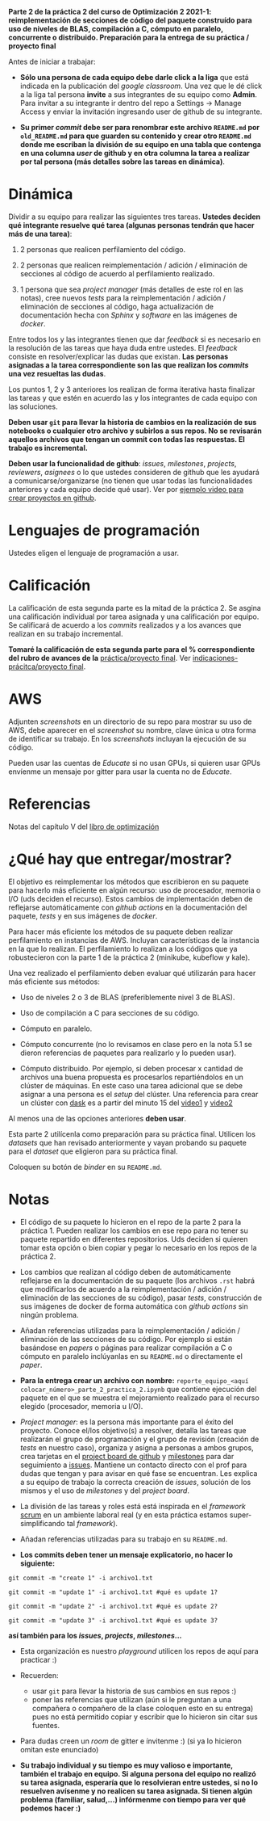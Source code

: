 **Parte 2 de la práctica 2 del curso de Optimización 2 2021-1: reimplementación de secciones de código del paquete construído para uso de niveles de BLAS, compilación a C, cómputo en paralelo, concurrente o distribuido. Preparación para la entrega de su práctica / proyecto final**

Antes de iniciar a trabajar: 


* **Sólo una persona de cada equipo debe darle click a la liga** que está indicada en la publicación del *google classroom*. Una vez que le dé click a la liga tal persona **invite** a sus integrantes de su equipo como **Admin**. Para invitar a su integrante ir dentro del repo a Settings -> Manage Access y enviar la invitación ingresando user de github de su integrante.

* **Su primer *commit* debe ser para renombrar este archivo `README.md` por `old_README.md` para que guarden su contenido y crear otro `README.md` donde me escriban la división de su equipo en una tabla que contenga en una columna *user* de github y en otra columna la tarea a realizar por tal persona (más detalles sobre las tareas en dinámica)**.    
   

# Dinámica

Dividir a su equipo para realizar las siguientes tres tareas. **Ustedes deciden qué integrante resuelve qué tarea (algunas personas tendrán que hacer más de una tarea)**:


1. 2 personas que realicen perfilamiento del código.  

2. 2 personas que realicen reimplementación / adición / eliminación de secciones al código de acuerdo al perfilamiento realizado. 

3. 1 persona que sea *project manager* (más detalles de este rol en las notas), cree nuevos *tests* para la reimplementación / adición / eliminación de secciones al código, haga actualización de documentación hecha con *Sphinx* y *software* en las imágenes de *docker*.

Entre todos los y las integrantes tienen que dar *feedback* si es necesario en la resolución de las tareas que haya duda entre ustedes. El *feedback* consiste en resolver/explicar las dudas que existan. **Las personas asignadas a la tarea correspondiente son las que realizan los *commits* una vez resueltas las dudas**.

Los puntos 1, 2 y 3 anteriores los realizan de forma iterativa hasta finalizar las tareas y que estén en acuerdo las y los integrantes de cada equipo con las soluciones.

**Deben usar `git` para llevar la historia de cambios en la realización de sus notebooks o cualquier otro archivo y subirlos a sus repos. No se revisarán aquellos archivos que tengan un commit con todas las respuestas. El trabajo es incremental.**

**Deben usar la funcionalidad de github**: *issues*, *milestones*, *projects*, *reviewers*, *asignees* o lo que ustedes consideren de github que les ayudará a comunicarse/organizarse (no tienen que usar todas las funcionalidades anteriores y cada equipo decide qué usar). Ver por [ejemplo video para crear proyectos en github](https://youtu.be/z4Xpif7HI04).

# Lenguajes de programación

Ustedes eligen el lenguaje de programación a usar.

# Calificación

La calificación de esta segunda parte es la mitad de la práctica 2. Se asgina una calificación individual por tarea asignada y una calificación por equipo. Se calificará de acuerdo a los *commits* realizados y a los avances que realizan en su trabajo incremental. 

**Tomaré la calificación de esta segunda parte para el % correspondiente del rubro de avances de la** [práctica/proyecto final](https://github.com/ITAM-DS/analisis-numerico-computo-cientifico/tree/optimizacion-2-2021-1/proyecto_final). Ver [indicaciones-prácitca/proyecto final](https://github.com/ITAM-DS/analisis-numerico-computo-cientifico/tree/optimizacion-2-2021-1/proyecto_final/indicaciones#indicaciones).

# AWS

Adjunten *screenshots* en un directorio de su repo para mostrar su uso de AWS, debe aparecer en el *screenshot* su nombre, clave única u otra forma de identificar su trabajo. En los *screenshots* incluyan la ejecución de su código.

Pueden usar las cuentas de *Educate* si no usan GPUs, si quieren usar GPUs envíenme un mensaje por gitter para usar la cuenta no de *Educate*. 

# Referencias

Notas del capítulo V del [libro de optimización](https://itam-ds.github.io/analisis-numerico-computo-cientifico/README.html)

# ¿Qué hay que entregar/mostrar?

El objetivo es reimplementar los métodos que escribieron en su paquete para hacerlo más eficiente en algún recurso: uso de procesador, memoria o I/O (uds deciden el recurso). Estos cambios de implementación deben de reflejarse automáticamente con *github actions* en la documentación del paquete, *tests* y en sus imágenes de *docker*.

Para hacer más eficiente los métodos de su paquete deben realizar perfilamiento en instancias de AWS. Incluyan características de la instancia en la que lo realizan. El perfilamiento lo realizan a los códigos que ya robustecieron con la parte 1 de la práctica 2 (minikube, kubeflow y kale). 

Una vez realizado el perfilamiento deben evaluar qué utilizarán para hacer más eficiente sus métodos:

* Uso de niveles 2 o 3 de BLAS (preferiblemente nivel 3 de BLAS).

* Uso de compilación a C para secciones de su código.

* Cómputo en paralelo.

* Cómputo concurrente (no lo revisamos en clase pero en la nota 5.1 se dieron referencias de paquetes para realizarlo y lo pueden usar).

* Cómputo distribuido. Por ejemplo, si deben procesar x cantidad de archivos una buena propuesta es procesarlos repartiéndolos en un clúster de máquinas. En este caso una tarea adicional que se debe asignar a una persona es el *setup* del clúster. Una referencia para crear un clúster con [dask](https://github.com/dask/dask) es a partir del minuto 15 del [video1](https://www.youtube.com/watch?v=VdLcaz1rIos) y [video2](https://www.youtube.com/watch?v=KGusfdWzP5Q)

Al menos una de las opciones anteriores **deben usar**.

Esta parte 2 utilícenla como preparación para su práctica final. Utilicen los *datasets* que han revisado anteriormente y vayan probando su paquete para el *dataset* que eligieron para su práctica final.

Coloquen su botón de *binder* en su `README.md`.


# Notas

* El código de su paquete lo hicieron en el repo de la parte 2 para la práctica 1. Pueden realizar los cambios en ese repo para no tener su paquete repartido en diferentes repositorios. Uds deciden si quieren tomar esta opción o bien copiar y pegar lo necesario en los repos de la práctica 2.

* Los cambios que realizan al código deben de automáticamente reflejarse en la documentación de su paquete (los archivos `.rst` habrá que modificarlos de acuerdo a la reimplementación / adición / eliminación de las secciones de su código), pasar *tests*, construcción de sus imágenes de docker de forma automática con *github actions* sin ningún problema.

* Añadan referencias utilizadas para la reimplementación / adición / eliminación de las secciones de su código. Por ejemplo si están basándose en *papers* o páginas para realizar compilación a C o cómputo en paralelo inclúyanlas en su `README.md` o directamente el *paper*.

* **Para la entrega crear un archivo con nombre:** `reporte_equipo_<aquí colocar_número>_parte_2_practica_2.ipynb` que contiene ejecución del paquete en el que se muestra el mejoramiento realizado para el recurso elegido (procesador, memoria u I/O).

* *Project manager*: es la persona más importante para el éxito del proyecto. Conoce el/los objetivo(s) a resolver, detalla las tareas que realizarán el grupo de programación y el grupo de revisión (creación de *tests* en nuestro caso), organiza y asigna a personas a ambos grupos, crea tarjetas en el [project board de github](https://help.github.com/en/github/managing-your-work-on-github/creating-a-project-board) y [milestones](https://help.github.com/en/github/managing-your-work-on-github/tracking-the-progress-of-your-work-with-milestones) para dar seguimiento a [issues](https://help.github.com/en/github/managing-your-work-on-github/creating-an-issue). Mantiene un contacto directo con el prof para dudas que tengan y para avisar en qué fase se encuentran. Les explica a su equipo de trabajo la correcta creación de *issues*, solución de los mismos y el uso de *milestones* y del *project board*.

* La división de las tareas y roles está está inspirada en el *framework* [scrum](https://www.youtube.com/watch?v=b02ZkndLk1Y&feature=emb_logo) en un ambiente laboral real (y en esta práctica estamos super-simplificando tal *framework*).

* Añadan referencias utilizadas para su trabajo en su `README.md`.

* **Los commits deben tener un mensaje explicatorio, no hacer lo siguiente:**

```
git commit -m "create 1" -i archivo1.txt

git commit -m "update 1" -i archivo1.txt #qué es update 1?

git commit -m "update 2" -i archivo1.txt #qué es update 2?

git commit -m "update 3" -i archivo1.txt #qué es update 3?
```

**así también para los *issues*, *projects*, *milestones*...**

* Esta organización es nuestro *playground* utilicen los repos de aquí para practicar :)

* Recuerden:

    * usar `git` para llevar la historia de sus cambios en sus repos :)
    * poner las referencias que utilizan (aún si le preguntan a una compañera o compañero de la clase coloquen esto en su entrega) pues no está permitido copiar y escribir que lo hicieron sin citar sus fuentes.


* Para dudas creen un *room* de gitter e ínvitenme :) (si ya lo hicieron omitan este enunciado)

* **Su trabajo individual y su tiempo es muy valioso e importante, también el trabajo en equipo. Si alguna persona del equipo no realizó su tarea asignada, esperaría que lo resolvieran entre ustedes, si no lo resuelven avísenme y no realicen su tarea asignada. Si tienen algún problema (familiar, salud,...) infórmenme con tiempo para ver qué podemos hacer :)**


